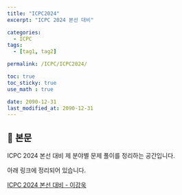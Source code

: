 ```yaml
---
title: "ICPC2024"
excerpt: "ICPC 2024 본선 대비"

categories:
  - ICPC
tags:
  - [tag1, tag2]

permalink: /ICPC/ICPC2024/

toc: true
toc_sticky: true
use_math : true

date: 2090-12-31
last_modified_at: 2090-12-31
---
```


## 🦥 본문

ICPC 2024 본선 대비 제 분야별 문제 풀이를 정리하는 공간입니다. 

아래 링크에 정리되어 있습니다. 

[ICPC 2024 본선 대비 - 이강욱](https://changeable-aftershave-67a.notion.site/ICPC-13751c4af5d680149e59d6b8bc57864c?pvs=74)

